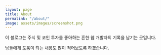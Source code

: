 ```yaml
---
layout: page
title: About
permalink: "/about/"
image: assets/images/screenshot.png
---
```


이 블로그는 주식 및 코인 투자를 좋아하는 흔한 웹 개발자의 기록을 남기는 곳입니다.

남들에게 도움이 되는 내용도 많이 적어보도록 하겠습니다.

<!-- [Get it here](https://bootstrapstarter.com/jekyll-theme-memoirs/) -->

